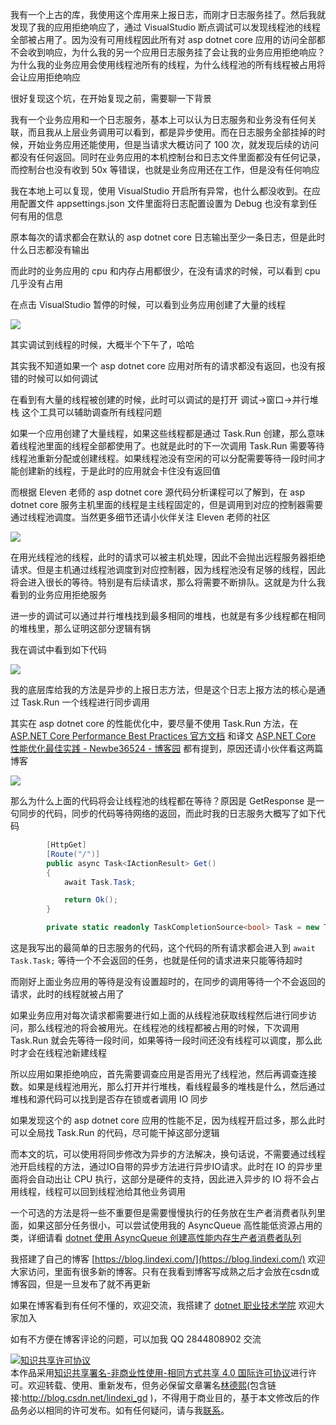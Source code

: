 
我有一个上古的库，我使用这个库用来上报日志，而刚才日志服务挂了。然后我就发现了我的应用拒绝响应了，通过 VisualStudio 断点调试可以发现线程池的线程全部被占用了。因为没有可用线程因此所有对 asp dotnet core 应用的访问全部都不会收到响应，为什么我的另一个应用日志服务挂了会让我的业务应用拒绝响应？为什么我的业务应用会使用线程池所有的线程，为什么线程池的所有线程被占用将会让应用拒绝响应

<!--more-->


<!-- CreateTime:2020/9/22 8:30:24 -->

<!-- 发布 -->

很好复现这个坑，在开始复现之前，需要聊一下背景

我有一个业务应用和一个日志服务，基本上可以认为日志服务和业务没有任何关联，而且我从上层业务调用可以看到，都是异步使用。而在日志服务全部挂掉的时候，开始业务应用还能使用，但是当请求大概访问了 100 次，就发现后续的访问都没有任何返回。同时在业务应用的本机控制台和日志文件里面都没有任何记录，而控制台也没有收到 50x 等错误，也就是业务应用还在工作，但是没有任何响应


我在本地上可以复现，使用 VisualStudio 开启所有异常，也什么都没收到。在应用配置文件 appsettings.json 文件里面将日志配置设置为 Debug 也没有拿到任何有用的信息

原本每次的请求都会在默认的 asp dotnet core 日志输出至少一条日志，但是此时什么日志都没有输出

而此时的业务应用的 cpu 和内存占用都很少，在没有请求的时候，可以看到 cpu 几乎没有占用

在点击 VisualStudio 暂停的时候，可以看到业务应用创建了大量的线程

![](http://image.acmx.xyz/lindexi%2F2020921211113804.jpg)

其实调试到线程的时候，大概半个下午了，哈哈

其实我不知道如果一个 asp dotnet core 应用对所有的请求都没有返回，也没有报错的时候可以如何调试

在看到有大量的线程被创建的时候，此时可以调试的是打开 调试->窗口->并行堆栈 这个工具可以辅助调查所有线程问题

如果一个应用创建了大量线程，如果这些线程都是通过 Task.Run 创建，那么意味着线程池里面的线程全部都使用了。也就是此时的下一次调用 Task.Run 需要等待线程池重新分配或创建线程。如果线程池没有空闲的可以分配需要等待一段时间才能创建新的线程，于是此时的应用就会卡住没有返回值

而根据 Eleven 老师的 asp dotnet core 源代码分析课程可以了解到，在 asp dotnet core 服务主机里面的线程是主线程固定的，但是调用到对应的控制器需要通过线程池调度。当然更多细节还请小伙伴关注 Eleven 老师的社区

![](http://image.acmx.xyz/lindexi%2F20209121930471745.jpg)

在用光线程池的线程，此时的请求可以被主机处理，因此不会抛出远程服务器拒绝请求。但是主机通过线程池调度到对应控制器，因为线程池没有足够的线程，因此将会进入很长的等待。特别是有后续请求，那么将需要不断排队。这就是为什么我看到的业务应用拒绝服务

进一步的调试可以通过并行堆栈找到最多相同的堆栈，也就是有多少线程都在相同的堆栈里，那么证明这部分逻辑有锅

我在调试中看到如下代码

![](http://image.acmx.xyz/lindexi%2F20209212123591748.jpg)

我的底层库给我的方法是异步的上报日志方法，但是这个日志上报方法的核心是通过 Task.Run 一个线程进行同步调用

其实在 asp dotnet core 的性能优化中，要尽量不使用 Task.Run 方法，在 [ASP.NET Core Performance Best Practices 官方文档](https://docs.microsoft.com/en-us/aspnet/core/performance/performance-best-practices?view=aspnetcore-3.1) 和译文 [ASP.NET Core 性能优化最佳实践 - Newbe36524 - 博客园](https://www.cnblogs.com/newbe36524/p/13663722.html) 都有提到，原因还请小伙伴看这两篇博客

![](http://image.acmx.xyz/lindexi%2F20209212126156930.jpg)

那么为什么上面的代码将会让线程池的线程都在等待？原因是 GetResponse 是一句同步的代码，同步的代码等待网络的返回，而此时我的日志服务大概写了如下代码

```csharp
        [HttpGet]
        [Route("/")]
        public async Task<IActionResult> Get()
        {
            await Task.Task;

            return Ok();
        }

        private static readonly TaskCompletionSource<bool> Task = new TaskCompletionSource<bool>();
```

这是我写出的最简单的日志服务的代码，这个代码的所有请求都会进入到 `await Task.Task;` 等待一个不会返回的任务，也就是任何的请求进来只能等待超时

而刚好上面业务应用的等待是没有设置超时的，在同步的调用等待一个不会返回的请求，此时的线程就被占用了

如果业务应用对每次请求都需要进行如上面的从线程池获取线程然后进行同步访问，那么线程池的将会被用光。在线程池的线程都被占用的时候，下次调用 Task.Run 就会先等待一段时间，如果等待一段时间还没有线程可以调度，那么此时才会在线程池新建线程

所以应用如果拒绝响应，首先需要调查应用是否用光了线程池，然后再调查连接数。如果是线程池用光，那么打开并行堆栈，看线程最多的堆栈是什么，然后通过堆栈和源代码可以找到是否存在锁或者调用 IO 同步

如果发现这个的 asp dotnet core 应用的性能不足，因为线程开启过多，那么此时可以全局找 Task.Run 的代码，尽可能干掉这部分逻辑

而本文的坑，可以使用将同步修改为异步的方法解决，换句话说，不需要通过线程池开启线程的方法，通过IO自带的异步方法进行异步IO请求。此时在 IO 的异步里面将会自动出让 CPU 执行，这部分是硬件的支持，因此进入异步的 IO 将不会占用线程，线程可以回到线程池给其他业务调用

一个可选的方法是将一些不重要但是需要慢慢执行的任务放在生产者消费者队列里面，如果这部分任务很小，可以尝试使用我的 AsyncQueue 高性能低资源占用的类，详细请看 [dotnet 使用 AsyncQueue 创建高性能内存生产者消费者队列](https://blog.lindexi.com/post/dotnet-%E4%BD%BF%E7%94%A8-AsyncQueue-%E5%88%9B%E5%BB%BA%E9%AB%98%E6%80%A7%E8%83%BD%E5%86%85%E5%AD%98%E7%94%9F%E4%BA%A7%E8%80%85%E6%B6%88%E8%B4%B9%E8%80%85%E9%98%9F%E5%88%97.html)



我搭建了自己的博客 [https://blog.lindexi.com/](https://blog.lindexi.com/) 欢迎大家访问，里面有很多新的博客。只有在我看到博客写成熟之后才会放在csdn或博客园，但是一旦发布了就不再更新

如果在博客看到有任何不懂的，欢迎交流，我搭建了 [dotnet 职业技术学院](https://t.me/dotnet_campus) 欢迎大家加入

如有不方便在博客评论的问题，可以加我 QQ 2844808902 交流

<a rel="license" href="http://creativecommons.org/licenses/by-nc-sa/4.0/"><img alt="知识共享许可协议" style="border-width:0" src="https://licensebuttons.net/l/by-nc-sa/4.0/88x31.png" /></a><br />本作品采用<a rel="license" href="http://creativecommons.org/licenses/by-nc-sa/4.0/">知识共享署名-非商业性使用-相同方式共享 4.0 国际许可协议</a>进行许可。欢迎转载、使用、重新发布，但务必保留文章署名[林德熙](http://blog.csdn.net/lindexi_gd)(包含链接:http://blog.csdn.net/lindexi_gd )，不得用于商业目的，基于本文修改后的作品务必以相同的许可发布。如有任何疑问，请与我[联系](mailto:lindexi_gd@163.com)。
